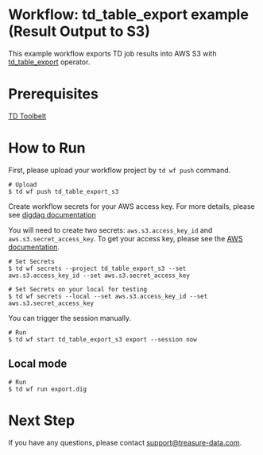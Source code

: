 # Workflow: td_table_export example (Result Output to S3)

This example workflow exports TD job results into AWS S3 with [td_table_export](http://docs.digdag.io/operators/td_table_export.html) operator.

# Prerequisites

[TD Toolbelt](https://docs.treasuredata.com/display/public/PD/Installing+TD+Toolbelt+and+Treasure+Agent#InstallingTDToolbeltandTreasureAgent-InstallingTDToolbelt)

# How to Run

First, please upload your workflow project by `td wf push` command.

    # Upload
    $ td wf push td_table_export_s3

Create workflow secrets for your AWS access key. For more details, please see [digdag documentation](https://docs.digdag.io/command_reference.html#secrets)

You will need to create two secrets: `aws.s3.access_key_id` and `aws.s3.secret_access_key`. To get your access key, please see the [AWS documentation](https://docs.aws.amazon.com/general/latest/gr/aws-sec-cred-types.html#access-keys-and-secret-access-keys).

    # Set Secrets
    $ td wf secrets --project td_table_export_s3 --set aws.s3.access_key_id --set aws.s3.secret_access_key

    # Set Secrets on your local for testing
    $ td wf secrets --local --set aws.s3.access_key_id --set aws.s3.secret_access_key

You can trigger the session manually.

    # Run
    $ td wf start td_table_export_s3 export --session now

## Local mode

    # Run
    $ td wf run export.dig

# Next Step

If you have any questions, please contact [support@treasure-data.com](mailto:support@treasure-data.com).
